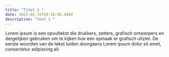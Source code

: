 ```yaml
---
title: "Titel 1 "
date: 2023-05-15T19:18:56.846Z
description: "test 1 "
---
```



Lorem ipsum is een opvultekst die drukkers, zetters, grafisch ontwerpers en dergelijken gebruiken om te kijken hoe een opmaak er grafisch uitziet. De eerste woorden van de tekst luiden doorgaans Lorem ipsum dolor sit amet, consectetur adipiscing eli